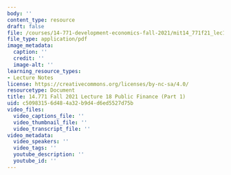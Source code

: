 ```yaml
---
body: ''
content_type: resource
draft: false
file: /courses/14-771-development-economics-fall-2021/mit14_771f21_lec18_pf1.pdf
file_type: application/pdf
image_metadata:
  caption: ''
  credit: ''
  image-alt: ''
learning_resource_types:
- Lecture Notes
license: https://creativecommons.org/licenses/by-nc-sa/4.0/
resourcetype: Document
title: 14.771 Fall 2021 Lecture 18 Public Finance (Part 1)
uid: c5098315-6d48-4a32-b9d4-d6ed5527d75b
video_files:
  video_captions_file: ''
  video_thumbnail_file: ''
  video_transcript_file: ''
video_metadata:
  video_speakers: ''
  video_tags: ''
  youtube_description: ''
  youtube_id: ''
---
```

